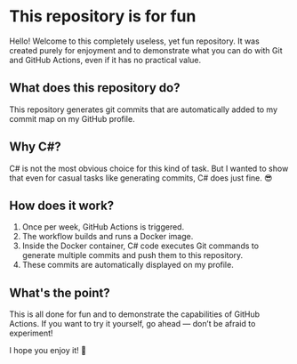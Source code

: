 # This repository is for fun

Hello! Welcome to this completely useless, yet fun repository. It was created purely for enjoyment and to demonstrate what you can do with Git and GitHub Actions, even if it has no practical value.

## What does this repository do?

This repository generates git commits that are automatically added to my commit map on my GitHub profile.

## Why C#?

C# is not the most obvious choice for this kind of task. But I wanted to show that even for casual tasks like generating commits, C# does just fine. 😎

## How does it work?

1. Once per week, GitHub Actions is triggered.
2. The workflow builds and runs a Docker image.
3. Inside the Docker container, C# code executes Git commands to generate multiple commits and push them to this repository.
4. These commits are automatically displayed on my profile.

## What's the point?

This is all done for fun and to demonstrate the capabilities of GitHub Actions. If you want to try it yourself, go ahead — don’t be afraid to experiment!

I hope you enjoy it! 🎉

